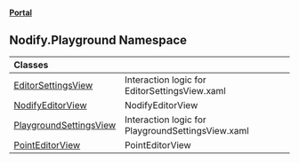 #### [Portal](index.md 'index')

## Nodify.Playground Namespace

| Classes | |
| :--- | :--- |
| [EditorSettingsView](EditorSettingsView.md 'Nodify.Playground.EditorSettingsView') | Interaction logic for EditorSettingsView.xaml |
| [NodifyEditorView](NodifyEditorView.md 'Nodify.Playground.NodifyEditorView') | NodifyEditorView |
| [PlaygroundSettingsView](PlaygroundSettingsView.md 'Nodify.Playground.PlaygroundSettingsView') | Interaction logic for PlaygroundSettingsView.xaml |
| [PointEditorView](PointEditorView.md 'Nodify.Playground.PointEditorView') | PointEditorView |
